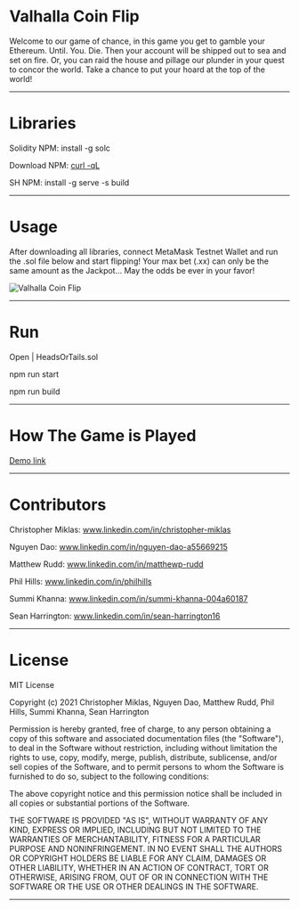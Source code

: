 # Valhalla Coin Flip

Welcome to our game of chance, in this game you get to gamble your Ethereum. Until. You. Die. Then your account will be shipped out to sea and set on fire. Or, you can raid the house and pillage our plunder in your quest to concor the world. Take a chance to put your hoard at the top of the world!

---

# Libraries

Solidity NPM: install -g solc

Download NPM: [curl -qL](https://www.npmjs.com/install.sh) 

SH NPM: install -g serve -s build

---

# Usage

After downloading all libraries, connect MetaMask Testnet Wallet and run the .sol file below and start flipping! Your max bet (.xx) can only be the same amount as the Jackpot... May the odds be ever in your favor!

![Valhalla Coin Flip](https://user-images.githubusercontent.com/91238235/168093314-a417e46f-c33a-4dab-9c2d-7f4b0b556c17.png)

---

# Run

Open | HeadsOrTails.sol

npm run start

npm run build

---

# How The Game is Played

[Demo link](https://www.youtube.com/watch?v=tvl7IdGODzo)

---

# Contributors

Christopher Miklas: www.linkedin.com/in/christopher-miklas

Nguyen Dao: www.linkedin.com/in/nguyen-dao-a55669215

Matthew Rudd: www.linkedin.com/in/matthewp-rudd

Phil Hills: www.linkedin.com/in/philhills

Summi Khanna: www.linkedin.com/in/summi-khanna-004a60187

Sean Harrington: www.linkedin.com/in/sean-harrington16

---

# License

MIT License

Copyright (c) 2021 Christopher Miklas, Nguyen Dao, Matthew Rudd, Phil Hills, Summi Khanna, Sean Harrington

Permission is hereby granted, free of charge, to any person obtaining a copy
of this software and associated documentation files (the "Software"), to deal
in the Software without restriction, including without limitation the rights
to use, copy, modify, merge, publish, distribute, sublicense, and/or sell
copies of the Software, and to permit persons to whom the Software is
furnished to do so, subject to the following conditions:

The above copyright notice and this permission notice shall be included in all
copies or substantial portions of the Software.

THE SOFTWARE IS PROVIDED "AS IS", WITHOUT WARRANTY OF ANY KIND, EXPRESS OR
IMPLIED, INCLUDING BUT NOT LIMITED TO THE WARRANTIES OF MERCHANTABILITY,
FITNESS FOR A PARTICULAR PURPOSE AND NONINFRINGEMENT. IN NO EVENT SHALL THE
AUTHORS OR COPYRIGHT HOLDERS BE LIABLE FOR ANY CLAIM, DAMAGES OR OTHER
LIABILITY, WHETHER IN AN ACTION OF CONTRACT, TORT OR OTHERWISE, ARISING FROM,
OUT OF OR IN CONNECTION WITH THE SOFTWARE OR THE USE OR OTHER DEALINGS IN THE
SOFTWARE.

---

